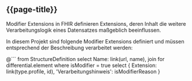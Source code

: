 ## {{page-title}}

Modifier Extensions in FHIR definieren Extensions, deren Inhalt die weitere Verarbeitungslogik eines Datensatzes maßgeblich beeinflussen.

In diesem Projekt sind folgende Modifier Extensions definiert und müssen entsprechend der Beschreibung verarbeitet werden:

@```
from StructureDefinition
select
    Name: link(url, name),
    join for differential.element 
    where isModifier = true
    select { Extension: link(type.profile, id), 'Verarbeitungshinweis': isModifierReason }
```
